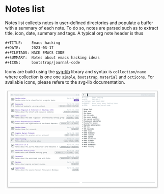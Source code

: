 
# Notes list

Notes list collects notes in user-defined directories and populate a buffer with a summary of each note. To do so, notes are parsed such as to extract title, icon, date, summary and tags. A typical org note header is thus

```
#+TITLE:    Emacs hacking
#+DATE:     2023-03-17
#+FILETAGS: HACK EMACS CODE
#+SUMMARY:  Notes about emacs hacking ideas
#+ICON:     bootstrap/journal-code
```

Icons are build using the
[svg-lib](https://github.com/rougier/svg-lib) library and syntax is
`collection/name` where collection is one one `simple`, `bootstrap`,
`material` and `octicons`. For available icons, please refere to the
svg-lib documentation.

![](./notes-list.png)
